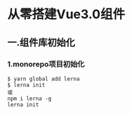 # 从零搭建Vue3.0组件

## 一.组件库初始化

### 1.monorepo项目初始化

```
$ yarn global add lerna
$ lerna init
或
npm i lerna -g
lerna init
```
